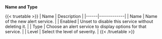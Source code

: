 &NewLine;

**Name and Type**

{{< truetable >}}
| Name | Description |
|------|-------------|
| Name | Name of the new alert service. |
| Enabled | Unset to disable this service without deleting it. |
| Type | Choose an alert service to display options for that service. |
| Level | Select the level of severity. |
{{< /truetable >}}
